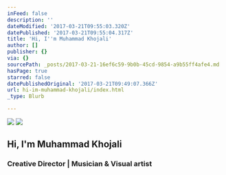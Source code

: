 ```yaml
---
inFeed: false
description: ''
dateModified: '2017-03-21T09:55:03.320Z'
datePublished: '2017-03-21T09:55:04.317Z'
title: 'Hi, ​I''m Muhammad Khojali'
author: []
publisher: {}
via: {}
sourcePath: _posts/2017-03-21-16ef6c59-9b0b-45cd-9854-a9b55ff4afe4.md
hasPage: true
starred: false
datePublishedOriginal: '2017-03-21T09:49:07.366Z'
url: hi-im-muhammad-khojali/index.html
_type: Blurb

---
```

![](https://the-grid-user-content.s3-us-west-2.amazonaws.com/68182c35-c90c-4f72-9230-9854a3a60e9e.png)
![](https://s3-us-west-2.amazonaws.com/the-grid-img/p/8e57c30650caee0dbf283efd056e879756420c5d.png)

## Hi, ​I'm Muhammad Khojali

### Creative Director | Musician & Visual artist